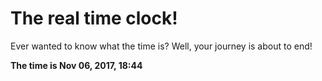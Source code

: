 # The real time clock!

Ever wanted to know what the time is? Well, your journey is about to end!

**The time is Nov 06, 2017, 18:44**